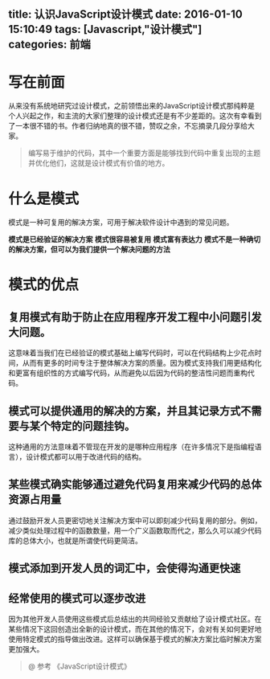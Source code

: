 title: 认识JavaScript设计模式 
date: 2016-01-10 15:10:49 
tags: [Javascript,"设计模式"]  
categories: 前端 
---


# 写在前面 
从来没有系统地研究过设计模式，之前领悟出来的JavaScript设计模式那纯粹是个人兴起之作，和主流的大家们整理的设计模式还是有不少差距的。这次有幸看到了一本很不错的书。作者归纳地真的很不错，赞叹之余，不忘摘录几段分享给大家。
> 编写易于维护的代码，其中一个重要方面是能够找到代码中重复出现的主题并优化他们，这就是设计模式有价值的地方。

# 什么是模式 
模式是一种可复用的解决方案，可用于解决软件设计中遇到的常见问题。

<!--more-->

> 
**模式是已经验证的解决方案**
**模式很容易被复用**
**模式富有表达力**
**模式不是一种确切的解决方案，但可以为我们提供一个解决问题的方法**

# 模式的优点
## 复用模式有助于防止在应用程序开发工程中小问题引发大问题。
这意味着当我们在已经验证的模式基础上编写代码时，可以在代码结构上少花点时间，从而有更多的时间专注于整体解决方案的质量。因为模式支持我们用更结构化和更富有组织性的方式编写代码，从而避免以后因为代码的整洁性问题而重构代码。
## 模式可以提供通用的解决的方案，并且其记录方式不需要与某个特定的问题挂钩。
这种通用的方法意味着不管现在开发的是哪种应用程序（在许多情况下是指编程语言），设计模式都可以用于改进代码的结构。
## 某些模式确实能够通过避免代码复用来减少代码的总体资源占用量
通过鼓励开发人员更密切地关注解决方案中可以即刻减少代码复用的部分。例如，减少类似处理过程中的函数数量，用一个广义函数取而代之，那么久可以减少代码库的总体大小，也就是所谓使代码更简洁。
## 模式添加到开发人员的词汇中，会使得沟通更快速
## 经常使用的模式可以逐步改进
因为其他开发人员使用这些模式后总结出的共同经验又贡献给了设计模式社区。在某些情况下这回创造出全新的设计模式，而在其他的情况下，会对有关如何更好地使用特定模式的指导做出改进。这样可以确保基于模式的解决方案比临时解决方案更加强大。

>@ 参考 《JavaScript设计模式》



